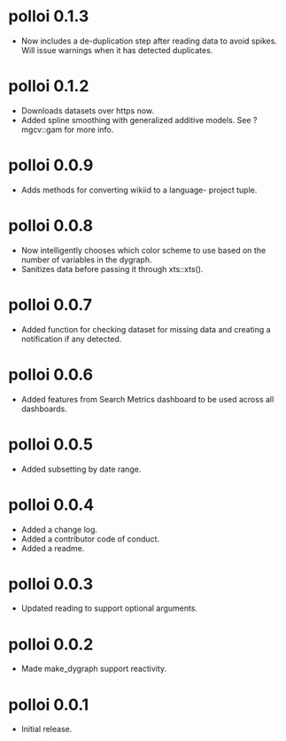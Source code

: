 polloi 0.1.3
============
- Now includes a de-duplication step after reading
  data to avoid spikes. Will issue warnings when
  it has detected duplicates.

polloi 0.1.2
============
- Downloads datasets over https now.
- Added spline smoothing with generalized additive
  models. See ?mgcv::gam for more info.

polloi 0.0.9
============
- Adds methods for converting wikiid to a language-
  project tuple.

polloi 0.0.8
============
- Now intelligently chooses which color scheme to use
  based on the number of variables in the dygraph.
- Sanitizes data before passing it through xts::xts().

polloi 0.0.7
============
- Added function for checking dataset for missing
  data and creating a notification if any detected.

polloi 0.0.6
============
- Added features from Search Metrics dashboard
  to be used across all dashboards.

polloi 0.0.5
=============
- Added subsetting by date range.

polloi 0.0.4
=============
- Added a change log.
- Added a contributor code of conduct.
- Added a readme.

polloi 0.0.3
=============
- Updated reading to support optional arguments.

polloi 0.0.2
=============
- Made make_dygraph support reactivity.

polloi 0.0.1
=============
- Initial release.
